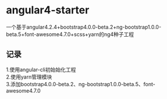 # angular4-starter
一个基于angular4.2.4+bootstrap4.0.0-beta.2+ng-bootstrap1.0.0-beta.5+font-awesome4.7.0+scss+yarn的ng4种子工程


## 记录
1.使用angular-cli初始始化工程<br/>
2.使用yarn管理模块<br/>
3.添加bootstrap4.0.0-beta.2、ng-bootstrap1.0.0-beta.5、font-awesome4.7.0<br/>

